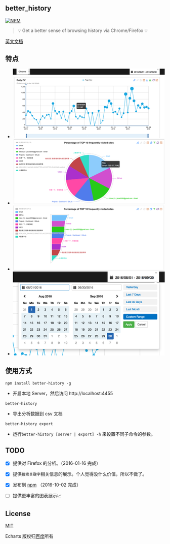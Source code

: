 ## better_history

[![NPM](https://nodei.co/npm/better-history.png?downloads=true&downloadRank=true&stars=true)](https://nodei.co/npm/better-history/)

> 💡 Get a better sense of browsing history via Chrome/Firefox 💡

[英文文档](./README.md)

## 特点

- ![](./screenshots/line_chart.png)
- ![](./screenshots/pie_chart.png)
- ![](./screenshots/tunnel_chart.png)
- ![](./screenshots/daterange.png)


## 使用方式

```        
npm install better-history -g
```

- 开启本地 Server，然后访问 http://localhost:4455

```
better-history
```

- 导出分析数据到 csv 文档

```
better-history export
```        

- 运行`better-history [server | export] -h` 来设置不同子命令的参数。

## TODO

- [x] 提供对 Firefox 的分析。（2016-01-16 完成）
- [x] 提供`搜索关键字`相关信息的展示。个人觉得没什么价值，所以不做了。
- [x] 发布到 [npm](https://www.npmjs.com/package/better-history) （2016-10-02 完成）
- [ ] 提供更丰富的图表展示📈


## License
[MIT](http://liujiacai.net/license/MIT.html?year=2016)

Echarts 版权归[百度](https://github.com/ecomfe/echarts/blob/master/LICENSE.txt)所有
